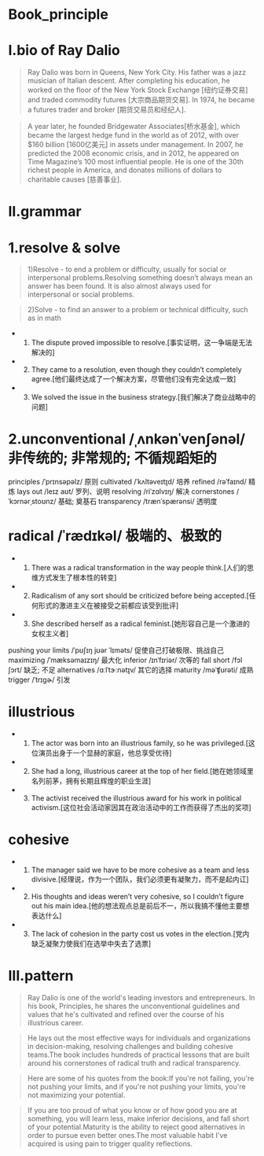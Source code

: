 # Book_principle
# I.bio of Ray Dalio
> Ray Dalio was born in Queens, New York City. His father was a jazz musician of Italian descent. After completing his education, he worked on the floor of the New York Stock Exchange [纽约证券交易] and traded commodity futures [大宗商品期货交易]. In 1974, he became a futures trader and broker [期货交易员和经纪人]. 

> A year later, he founded Bridgewater Associates[桥水基金], which became the largest hedge fund in the world as of 2012, with over $160 billion [1600亿美元] in assets under management. In 2007, he predicted the 2008 economic crisis, and in 2012, he appeared on Time Magazine’s 100 most influential people. He is one of the 30th richest people in America, and donates millions of dollars to charitable causes [慈善事业].

# II.grammar
# 1.resolve & solve
> 1)Resolve - to end a problem or difficulty, usually for social or interpersonal problems.Resolving something doesn’t always mean an answer has been found. It is also almost always used for interpersonal or social problems.

> 2)Solve - to find an answer to a problem or technical difficulty, such as in math

- 1. The dispute proved impossible to resolve.[事实证明，这一争端是无法解决的]

- 2. They came to a resolution, even though they couldn’t completely agree.[他们最终达成了一个解决方案，尽管他们没有完全达成一致]

- 3. We solved the issue in the business strategy.[我们解决了商业战略中的问题]

# 2.unconventional /ˌʌnkənˈvenʃənəl/ 非传统的; 非常规的; 不循规蹈矩的
principles /ˈprɪnsəpəlz/ 原则
cultivated /ˈkʌltəveɪt̬ɪd/ 培养
refined /rəˈfaɪnd/ 精炼
lays out /leɪz aʊt/ 罗列、说明
resolving /riˈzɑlvɪŋ/ 解决
cornerstones /ˈkɔrnərˌstoʊnz/ 基础; 奠基石
transparency /trænˈspærənsi/ 透明度

# radical /ˈrædɪkəl/ 极端的、极致的
- 1. There was a radical transformation in the way people think.[人们的思维方式发生了根本性的转变]

- 2. Radicalism of any sort should be criticized before being accepted.[任何形式的激进主义在被接受之前都应该受到批评]

- 3. She described herself as a radical feminist.[她形容自己是一个激进的女权主义者]


pushing your limits /ˈpʊʃɪŋ jʊər ˈlɪməts/ 促使自己打破极限、挑战自己
maximizing /ˈmæksəmaɪzɪŋ/ 最大化
inferior /ɪnˈfɪriər/ 次等的
fall short /fɔl ʃɔrt/ 缺乏; 不足
alternatives /ɑːlˈtɝːnət̬ɪv/ 其它的选择
maturity /məˈʧʊrəti/ 成熟
trigger /ˈtrɪɡɚ/ 引发


# illustrious
- 1. The actor was born into an illustrious family, so he was privileged.[这位演员出身于一个显赫的家庭，他总享受优待]

- 2. She had a long, illustrious career at the top of her field.[她在她领域里名列前茅，拥有长期且辉煌的职业生涯]

- 3. The activist received the illustrious award for his work in political activism.[这位社会活动家因其在政治活动中的工作而获得了杰出的奖项]

# cohesive
- 1. The manager said we have to be more cohesive as a team and less divisive.[经理说，作为一个团队，我们必须更有凝聚力，而不是起内讧]

- 2. His thoughts and ideas weren’t very cohesive, so I couldn’t figure out his main idea.[他的想法观点总是前后不一，所以我搞不懂他主要想表达什么]

- 3. The lack of cohesion in the party cost us votes in the election.[党内缺乏凝聚力使我们在选举中失去了选票]










# III.pattern
> Ray Dalio is one of the world's leading investors and entrepreneurs. In his book, Principles, he shares the unconventional guidelines and values that he's cultivated and refined over the course of his illustrious career.

> He lays out the most effective ways for individuals and organizations in decision-making, resolving challenges and building cohesive teams.The book includes hundreds of practical lessons that are built around his cornerstones of radical truth and radical transparency.

> Here are some of his quotes from the book:If you're not failing, you're not pushing your limits, and if you're not pushing your limits, you're not maximizing your potential.

> If you are too proud of what you know or of how good you are at something, you will learn less, make inferior decisions, and fall short of your potential.Maturity is the ability to reject good alternatives in order to pursue even better ones.The most valuable habit I've acquired is using pain to trigger quality reflections.






